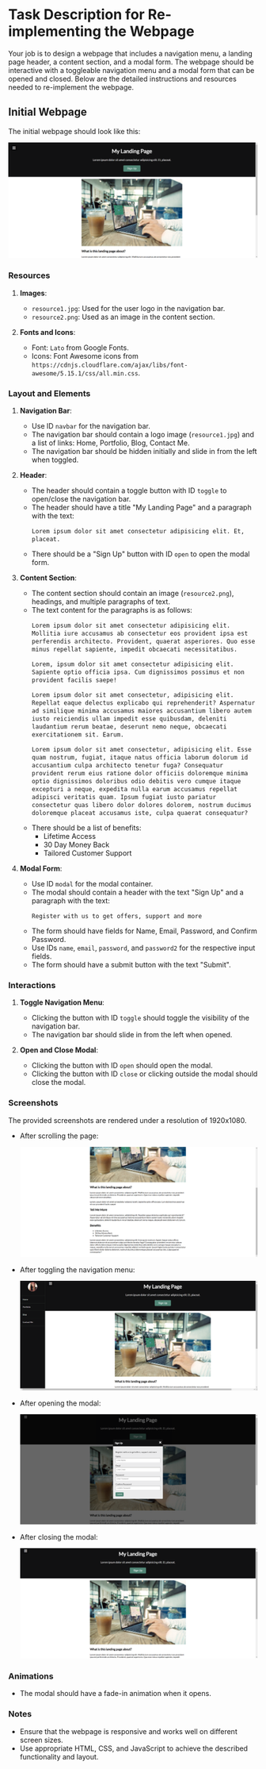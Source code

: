 
# Task Description for Re-implementing the Webpage

Your job is to design a webpage that includes a navigation menu, a landing page header, a content section, and a modal form. The webpage should be interactive with a toggleable navigation menu and a modal form that can be opened and closed. Below are the detailed instructions and resources needed to re-implement the webpage.

## Initial Webpage

The initial webpage should look like this:

![initial webpage](./_images/origin.png)

### Resources

1. **Images**:
   - `resource1.jpg`: Used for the user logo in the navigation bar.
   - `resource2.png`: Used as an image in the content section.

2. **Fonts and Icons**:
   - Font: `Lato` from Google Fonts.
   - Icons: Font Awesome icons from `https://cdnjs.cloudflare.com/ajax/libs/font-awesome/5.15.1/css/all.min.css`.

### Layout and Elements

1. **Navigation Bar**:
   - Use ID `navbar` for the navigation bar.
   - The navigation bar should contain a logo image (`resource1.jpg`) and a list of links: Home, Portfolio, Blog, Contact Me.
   - The navigation bar should be hidden initially and slide in from the left when toggled.

2. **Header**:
   - The header should contain a toggle button with ID `toggle` to open/close the navigation bar.
   - The header should have a title "My Landing Page" and a paragraph with the text:
     ```
     Lorem ipsum dolor sit amet consectetur adipisicing elit. Et, placeat.
     ```
   - There should be a "Sign Up" button with ID `open` to open the modal form.

3. **Content Section**:
   - The content section should contain an image (`resource2.png`), headings, and multiple paragraphs of text.
   - The text content for the paragraphs is as follows:
     ```
     Lorem ipsum dolor sit amet consectetur adipisicing elit. Mollitia iure accusamus ab consectetur eos provident ipsa est perferendis architecto. Provident, quaerat asperiores. Quo esse minus repellat sapiente, impedit obcaecati necessitatibus.
     ```
     ```
     Lorem, ipsum dolor sit amet consectetur adipisicing elit. Sapiente optio officia ipsa. Cum dignissimos possimus et non provident facilis saepe!
     ```
     ```
     Lorem ipsum dolor sit amet consectetur, adipisicing elit. Repellat eaque delectus explicabo qui reprehenderit? Aspernatur ad similique minima accusamus maiores accusantium libero autem iusto reiciendis ullam impedit esse quibusdam, deleniti laudantium rerum beatae, deserunt nemo neque, obcaecati exercitationem sit. Earum.
     ```
     ```
     Lorem ipsum dolor sit amet consectetur, adipisicing elit. Esse quam nostrum, fugiat, itaque natus officia laborum dolorum id accusantium culpa architecto tenetur fuga? Consequatur provident rerum eius ratione dolor officiis doloremque minima optio dignissimos doloribus odio debitis vero cumque itaque excepturi a neque, expedita nulla earum accusamus repellat adipisci veritatis quam. Ipsum fugiat iusto pariatur consectetur quas libero dolor dolores dolorem, nostrum ducimus doloremque placeat accusamus iste, culpa quaerat consequatur?
     ```
   - There should be a list of benefits:
     - Lifetime Access
     - 30 Day Money Back
     - Tailored Customer Support

4. **Modal Form**:
   - Use ID `modal` for the modal container.
   - The modal should contain a header with the text "Sign Up" and a paragraph with the text:
     ```
     Register with us to get offers, support and more
     ```
   - The form should have fields for Name, Email, Password, and Confirm Password.
   - Use IDs `name`, `email`, `password`, and `password2` for the respective input fields.
   - The form should have a submit button with the text "Submit".

### Interactions

1. **Toggle Navigation Menu**:
   - Clicking the button with ID `toggle` should toggle the visibility of the navigation bar.
   - The navigation bar should slide in from the left when opened.

2. **Open and Close Modal**:
   - Clicking the button with ID `open` should open the modal.
   - Clicking the button with ID `close` or clicking outside the modal should close the modal.

### Screenshots

The provided screenshots are rendered under a resolution of 1920x1080.

- After scrolling the page:

  ![scrolled webpage](./_images/origin_scrolled.png)

- After toggling the navigation menu:

  ![after toggle navbar](./_images/after_toggle_navbar.png)

- After opening the modal:

  ![after open modal](./_images/after_open_modal.png)

- After closing the modal:

  ![after close modal](./_images/after_close_modal.png)

### Animations

- The modal should have a fade-in animation when it opens.

### Notes

- Ensure that the webpage is responsive and works well on different screen sizes.
- Use appropriate HTML, CSS, and JavaScript to achieve the described functionality and layout.

